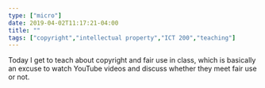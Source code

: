 ```yaml
---
type: ["micro"]
date: 2019-04-02T11:17:21-04:00
title: ""
tags: ["copyright","intellectual property","ICT 200","teaching"]
---
```

Today I get to teach about copyright and fair use in class, which is basically an excuse to watch YouTube videos and discuss whether they meet fair use or not. 
